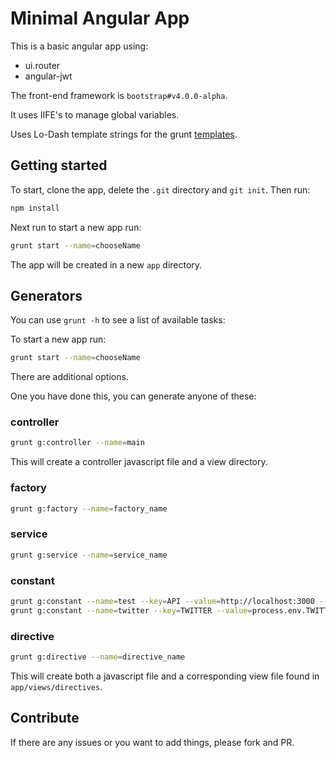 Minimal Angular App
===================

This is a basic angular app using:

- ui.router
- angular-jwt

The front-end framework is `bootstrap#v4.0.0-alpha`.

It uses IIFE's to manage global variables.

Uses Lo-Dash template strings for the grunt [templates](https://lodash.com/docs#template).

## Getting started

To start, clone the app, delete the `.git` directory and `git init`. Then run:

```bash
npm install
```

Next run to start a new app run:

```bash
grunt start --name=chooseName
```

The app will be created in a new `app` directory.

## Generators

You can use `grunt -h` to see a list of available tasks:

To start a new app run:

```bash
grunt start --name=chooseName
```

There are additional options.

One you have done this, you can generate anyone of these:

### controller

```bash
grunt g:controller --name=main
```

This will create a controller javascript file and a view directory.

### factory

```bash
grunt g:factory --name=factory_name
```

### service

```bash
grunt g:service --name=service_name
```

### constant

```bash
grunt g:constant --name=test --key=API --value=http://localhost:3000 --type=string
grunt g:constant --name=twitter --key=TWITTER --value=process.env.TWITTER_CLIENT_ID
```

### directive

```bash
grunt g:directive --name=directive_name
```

This will create both a javascript file and a corresponding view file found in `app/views/directives`.

## Contribute

If there are any issues or you want to add things, please fork and PR.